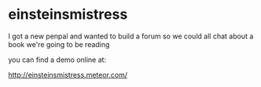 # einsteinsmistress

I got a new penpal and wanted to build a forum so we could all chat about a book we're going to be reading

you can find a demo online at:

http://einsteinsmistress.meteor.com/

